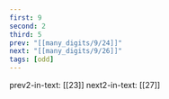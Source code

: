 ```yaml
---
first: 9
second: 2
third: 5
prev: "[[many_digits/9/24]]"
next: "[[many_digits/9/26]]"
tags: [odd]
---
```

prev2-in-text: [[23]]
next2-in-text: [[27]]
